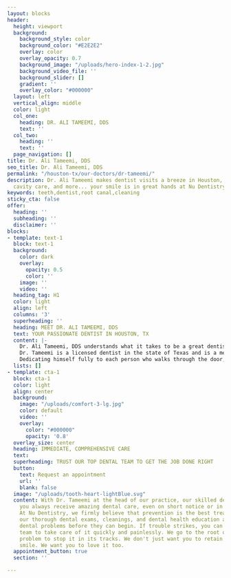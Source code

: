```yaml
---
layout: blocks
header:
  height: viewport
  background:
    background_style: color
    background_color: "#E2E2E2"
    overlay: color
    overlay_opacity: 0.7
    background_image: "/uploads/hero-index-1-2.jpg"
    background_video_file: ''
    background_slider: []
    gradient: ''
    overlay_color: "#000000"
  layout: left
  vertical_align: middle
  color: light
  col_one:
    heading: DR. ALI TAMEEMI, DDS
    text: ''
  col_two:
    heading: ''
    text: ''
  page_navigation: []
title: Dr. Ali Tameemi, DDS
seo_title: Dr. Ali Tameemi, DDS
permalink: "/houston-tx/our-doctors/dr-tameemi/"
description: Dr. Ali Tameemi makes dentist visits a breeze in Houston, TX. Checkups,
  cavity care, and more... your smile is in great hands at Nu Dentistry.
keywords: teeth,dentist,root canal,cleaning
sticky_cta: false
offer:
  heading: ''
  subheading: ''
  disclaimer: ''
blocks:
- template: text-1
  block: text-1
  background:
    color: dark
    overlay:
      opacity: 0.5
      color: ''
    image: ''
    video: ''
  heading_tag: H1
  color: light
  align: left
  columns: '3'
  superheading: ''
  heading: MEET DR. ALI TAMEEMI, DDS
  text: YOUR PASSIONATE DENTIST IN HOUSTON, TX
  content: |-
    Dr. Ali Tameemi, DDS understands what it takes to be a great dentist. Dr. Tameemi graduated with a Bachelor of Dental Surgery. After graduation, he did a residency at a VA hospital in Northern California, and he later earned his DDS from the University of Texas Health Science Center at San Antonio School of Dentistry.
    Dr. Tameemi is a licensed dentist in the state of Texas and is a member of the American Dental Association, Academy of General Dentistry, Texas Dental Association, and the Houston Dental Society. Believing that dental health is an important service needed by everyone, Dr. Tameemi has helped give back to his communities by volunteering his dental expertise to SAMM Dental Clinic in San Antonio and to healthcare for the homeless right here in Houston.
    Dedicating himself fully to each person who walks through the door, Dr. Tameemi never fails to put you at ease here at Nu Dentistry. With gentle care, good humor, and an attention to detail, he wants you to enjoy your time in the dental chair. He uses the latest technologies and techniques to ensure that you always get the best results. When you choose Dr. Tameemi, you choose a dentist who’s committed to you.
  lists: []
- template: cta-1
  block: cta-1
  color: light
  align: center
  background:
    image: "/uploads/comfort-3-lg.jpg"
    color: default
    video: ''
    overlay:
      color: "#000000"
      opacity: '0.8'
  overlay_size: center
  heading: IMMEDIATE, COMPREHENSIVE CARE
  text: 
  superheading: TRUST OUR TOP DENTAL TEAM TO GET THE JOB DONE RIGHT
  button:
    text: Request an appointment
    url: ''
    blank: false
  image: "/uploads/tooth-heart-lightBlue.svg"
  content: With Dr. Tameemi at the head of our practice, our skilled dentists ensure
    you always receive amazing dental care, even on short notice or in a dental emergency.
    At Nu Dentistry, we firmly believe that prevention is the best treatment, and
    our thorough dental exams, cleanings, and dental health education aim to stop
    dental problems before they can begin. If trouble strikes, you can count on our
    team to take care of it quickly and painlessly. We go to the root of your dental
    problem to stop it in its tracks. We don't just want you to retain your healthy
    smile. We want you to love it too.
  appointment_button: true
  section: ''

---
```

